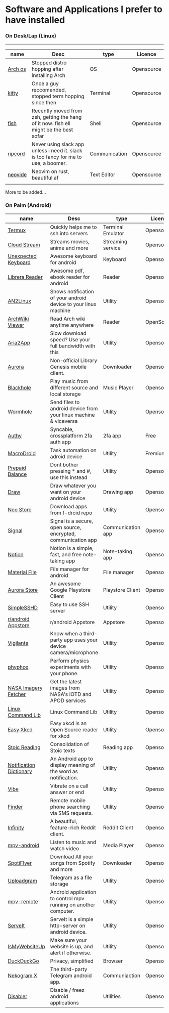 <!-- @format -->

# Software and Applications I prefer to have installed

### On Desk/Lap (Linux)

---

| name                                      | Desc                                                                                  | type          | Licence    |
| ----------------------------------------- | ------------------------------------------------------------------------------------- | ------------- | ---------- |
| [Arch os](https://archlinux.org/)         | Stopped distro hopping after installing Arch                                          | OS            | Opensource |
| [kitty](https://sw.kovidgoyal.net/kitty/) | Once a guy reccomended, stopped term hopping since then                               | Terminal      | Opensource |
| [fish](https://fishshell.com/)            | Recently moved from zsh, getting the hang of it now. fish ell might be the best sofar | Shell         | Opensource |
| [ripcord](https://cancel.fm/ripcord/)     | Never using slack app unless i need it. slack is too fancy for me to use, a boomer.   | Communication | Opensource |
| [neovide](https://github.com/neovide/neovide/)| Neovim on rust, beautiful af | Text Editor               | Opensource            |
|                                           |                                                                                       |               |            |

More to be added...

### On Palm (Android)

| name                                                                                              | Desc                                                             | type              | Licence    |
| ------------------------------------------------------------------------------------------------- | ---------------------------------------------------------------- | ----------------- | ---------- |
| [Termux](https://wiki.termux.com/wiki/Installing_from_F-Droid)                                    | Quickly helps me to ssh into servers                             | Terminal Emulator | Opensource |
| [Cloud Stream](https://github.com/LagradOst/CloudStream-3)                                        | Streams movies, anime and more                                   | Streaming service | Opensource |
| [Unexpected Keyboard](https://f-droid.org/en/packages/juloo.keyboard2/)                           | Awesome keyboard for android                                     | Keyboard          | Opensource |
| [Librera Reader](https://f-droid.org/packages/com.foobnix.pro.pdf.reader/)                        | Awesome pdf, ebook reader for android                            | Reader            | Opensource |
| [AN2Linux](https://f-droid.org/en/packages/kiwi.root.an2linuxclient/)                             | Shows notification of your android device to your linux machine  | Utility           | Opensource |
| [ArchWiki Viewer](https://f-droid.org/en/packages/com.jtmcn.archwiki.viewer/)                     | Read Arch wiki anytime anywhere                                  | Reader            | OpenSource |
| [Aria2App](https://f-droid.org/packages/com.gianlu.aria2app/)                                     | Slow download speed? Use your full bandwidth with this           | Utility           | Opensource |
| [Aurora](https://f-droid.org/en/packages/com.funkymuse.aurora/)                                   | Non-official Library Genesis mobile client.                      | Downloader        | Opensource |
| [Blackhole](https://f-droid.org/packages/com.shadow.blackhole/)                                   | Play music from different source and local storage               | Music Player      | Opensource |
| [Wormhole](https://f-droid.org/packages/com.pavelsof.wormhole/)                                   | Send files to android device from your linux machine & viceversa | Utility           | Opensource |
| [Authy](https://authy.com/download/)                                                              | Syncable, crossplatform 2fa auth app                             | 2fa app           | Free       |
| [MacroDroid](https://play.google.com/store/apps/details?id=com.arlosoft.macrodroid)               | Task automation on adroid device                                 | Utility           | Fremium    |
| [Prepaid Balance](https://f-droid.org/en/packages/com.github.muellerma.prepaidbalance/)           | Dont bother pressing \* and \#, use this instead                 | Utility           | Opensource |
| [Draw](https://f-droid.org/en/packages/com.simplemobiletools.draw.pro/)                           | Draw whatever you want on your android device                    | Drawing app       | Opensource |
| [Neo Store](https://f-droid.org/en/packages/com.machiav3lli.fdroid/)                              | Download apps from f-droid repo                                  | Utility           | Opensource |
| [Signal](https://signal.org/download/)                                                            | Signal is a secure, open source, encrypted, communication app    | Communication app | Opensource |
| [Notion](https://www.notion.so/mobile)                                                            | Notion is a simple, fast, and free note-taking app               | Note-taking app   | Opensource |
| [Material File](https://f-droid.org/en/packages/me.zhanghai.android.files/)                       | File manager for android                                         | File manager      | Opensource |
| [Aurora Store](https://f-droid.org/en/packages/com.aurora.store/)                                 | An awesome Google Playstore Client                               | Playstore Client  | Opensource |
| [SimpleSSHD](https://f-droid.org/en/packages/org.galexander.sshd/)                                | Easy to use SSH server                                           | Utility           | Opensource |
| [r/android Appstore](https://f-droid.org/en/packages/subreddit.android.appstore/)                 | r/android Appstore                                               | Appstore          | Opensource |
| [Vigilante](https://f-droid.org/en/packages/com.crazylegend.vigilante/)                           | Know when a third-party app uses your device camera/microphone   | Utility           | Opensource |
| [phyphox](https://f-droid.org/en/packages/de.rwth_aachen.phyphox/)                                | Perform physics experiments with your phone.                     | Utility           | Opensource |
| [NASA Imagery Fetcher](https://f-droid.org/en/packages/com.beckhamd.nasaimageryfetcher/)          | Get the latest images from NASA's IOTD and APOD services         | Utility           | Opensource |
| [Linux Command Lib](https://f-droid.org/en/packages/com.inspiredandroid.linuxcommandbibliotheca/) | Linux Command Lib                                                | Utility           | Opensource |
| [Easy Xkcd](https://f-droid.org/en/packages/de.tap.easy_xkcd/)                                    | Easy xkcd is an Open Source reader for xkcd                      | Utility           | Opensource |
| [Stoic Reading](https://f-droid.org/en/packages/app.reading.stoic.stoicreading2/)                 | Consolidation of Stoic texts                                     | Reading app       | Opensource |
| [Notification Dictionary](https://f-droid.org/en/packages/com.xtreak.notificationdictionary/)     | An Android app to display meaning of the word as notification.   | Utility           | Opensource |
| [Vibe](https://f-droid.org/en/packages/me.lucky.vibe/)                                            | Vibrate on a call answer or end                                  | Utility           | Opensource |
| [Finder](https://f-droid.org/en/packages/ru.seva.finder/)                                         | Remote mobile phone searching via SMS requests.                  | Utility           | Opensource |
| [Infinity](https://f-droid.org/en/packages/ml.docilealligator.infinityforreddit/)                 | A beautiful, feature-rich Reddit client.                         | Reddit Client     | Opensource |
| [mpv-android](https://f-droid.org/en/packages/is.xyz.mpv/)                                        | Listen to music and watch video                                  | Media Player      | Opensource |
| [SpotiFlyer](https://f-droid.org/en/packages/com.shabinder.spotiflyer/)                           | Download All your songs from Spotify and more                    | Downloader        | Opensource |
| [Uploadgram](https://f-droid.org/en/packages/com.pato05.uploadgram/)                              | Telegram as a file storage                                       | Utility           | Opensource |
| [mpv-remote](https://f-droid.org/en/packages/miccah.mpvremote/)                                   | Android application to control mpv running on another computer.  | Utility           | Opensource |
| [ServeIt](https://f-droid.org/en/packages/com.example.flutter_http_server/)                       | ServeIt is a simple http-server on android device.               | Utility           | Opensource |
| [IsMyWebsiteUp](https://f-droid.org/en/packages/io.github.ismywebsiteup/)                         | Make sure your website is up, and alert if otherwise.            | Utility           | Opensource |
| [DuckDuckGo](https://f-droid.org/en/packages/com.duckduckgo.mobile.android/)                      | Privacy, simplified                                              | Browser           | Opensource |
| [Nekogram X](https://f-droid.org/en/packages/nekox.messenger/)                                    | The third-party Telegram android app.                            | Communiaction     | Opensource |
| [Disabler](https://f-droid.org/en/packages/com.servoz.appsdisabler/)                              | Disable / freez android applications                             | Utilities         | Opensource |

